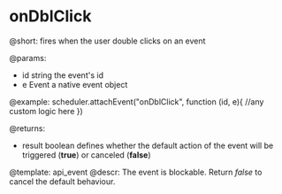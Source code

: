 onDblClick
=============
@short:  fires when the user double clicks on an event
	

@params: 
- id		string	the event's id
- e	Event	a native event object

@example: 
scheduler.attachEvent("onDblClick", function (id, e){
	//any custom logic here
})

@returns:  
  - result     boolean       defines whether the default action of the event will be triggered (<b>true</b>) or canceled (<b>false</b>) 
 
@template:	api_event
@descr: 
The event is blockable. Return *false* to cancel the default behaviour.


